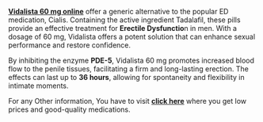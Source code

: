 <a href="https://tabpill.co/product/vidalista-60mg/"><b>Vidalista 60 mg online</b></a> offer a generic alternative to the popular ED medication, Cialis. Containing the active ingredient Tadalafil, these pills provide an effective treatment for <b>Erectile Dysfunctio</b>n in men. With a dosage of 60 mg, Vidalista offers a potent solution that can enhance sexual performance and restore confidence.

By inhibiting the enzyme <b>PDE-5</b>, Vidalista 60 mg promotes increased blood flow to the penile tissues, facilitating a firm and long-lasting erection. The effects can last up to <b>36 hours</b>, allowing for spontaneity and flexibility in intimate moments.

For any Other information, You have to visit <a href="https://tabpill.co/"><b>click here</b></a> where you get low prices and good-quality medications.

